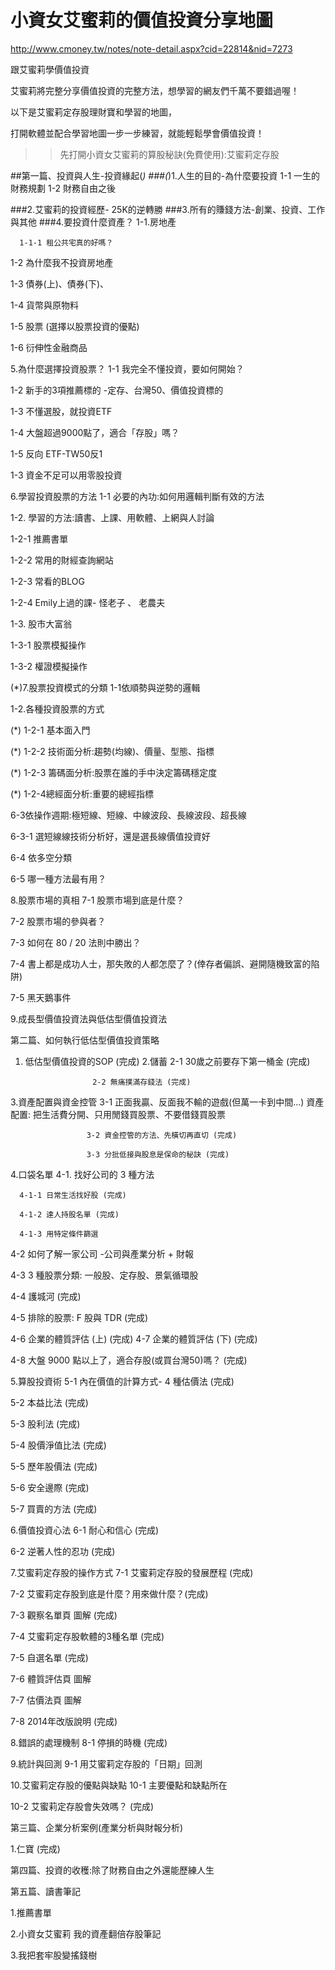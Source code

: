 # 小資女艾蜜莉的價值投資分享地圖

http://www.cmoney.tw/notes/note-detail.aspx?cid=22814&nid=7273

跟艾蜜莉學價值投資


艾蜜莉將完整分享價值投資的完整方法，想學習的網友們千萬不要錯過喔！

以下是艾蜜莉定存股理財寶和學習的地圖，

打開軟體並配合學習地圖一步一步練習，就能輕鬆學會價值投資！

>>先打開小資女艾蜜莉的算股秘訣(免費使用):艾蜜莉定存股



##第一篇、投資與人生-投資緣起(*)
###(*)1.人生的目的-為什麼要投資
    1-1 一生的財務規劃
    1-2 財務自由之後

###2.艾蜜莉的投資經歷- 25K的逆轉勝
###3.所有的賺錢方法-創業、投資、工作與其他
###4.要投資什麼資產？
1-1.房地產

      1-1-1 租公共宅真的好嗎？

1-2 為什麼我不投資房地產

1-3 債券(上)、債券(下)、

1-4 貨幣與原物料

1-5 股票 (選擇以股票投資的優點)

1-6 衍伸性金融商品

5.為什麼選擇投資股票？
1-1 我完全不懂投資，要如何開始？

1-2 新手的3項推薦標的 -定存、台灣50、價值投資標的

1-3 不懂選股，就投資ETF

1-4 大盤超過9000點了，適合「存股」嗎？

1-5 反向 ETF-TW50反1

1-3 資金不足可以用零股投資

6.學習投資股票的方法
1-1 必要的內功:如何用邏輯判斷有效的方法

1-2. 學習的方法:讀書、上課、用軟體、上網與人討論

   1-2-1 推薦書單

   1-2-2 常用的財經查詢網站

   1-2-3 常看的BLOG

   1-2-4 Emily上過的課- 怪老子 、 老農夫

1-3. 股市大富翁

1-3-1 股票模擬操作

1-3-2 權證模擬操作

(*)7.股票投資模式的分類
1-1依順勢與逆勢的邏輯

1-2.各種投資股票的方式

  (*) 1-2-1 基本面入門

  (*) 1-2-2 技術面分析:趨勢(均線)、價量、型態、指標

  (*) 1-2-3 籌碼面分析:股票在誰的手中決定籌碼穩定度

  (*) 1-2-4總經面分析:重要的總經指標

6-3依操作週期:極短線、短線、中線波段、長線波段、超長線

   6-3-1 選短線線技術分析好，還是選長線價值投資好

6-4 依多空分類

6-5 哪一種方法最有用？



8.股票市場的真相
7-1 股票市場到底是什麼？

7-2 股票市場的參與者？

7-3 如何在 80 / 20 法則中勝出？

7-4 書上都是成功人士，那失敗的人都怎麼了？(倖存者偏誤、避開隨機致富的陷阱)

7-5 黑天鵝事件



9.成長型價值投資法與低估型價值投資法


第二篇、如何執行低估型價值投資策略
1. 低估型價值投資的SOP (完成)
2.儲蓄
                      2-1 30歲之前要存下第一桶金 (完成)

                      2-2 無痛撲滿存錢法 (完成)

3.資產配置與資金控管
                     3-1 正面我贏、反面我不輸的遊戲(但萬一卡到中間...) 資產配置: 把生活費分開、只用閒錢買股票、不要借錢買股票

                     3-2 資金控管的方法、先橫切再直切 (完成)

                     3-3 分批低接與股息是保命的秘訣 (完成)



4.口袋名單
   4-1. 找好公司的 3 種方法

      4-1-1 日常生活找好股 (完成)

      4-1-2 達人持股名單 (完成)

      4-1-3 用特定條件篩選

   4-2 如何了解一家公司 -公司與產業分析 + 財報

   4-3 3 種股票分類: 一般股、定存股、景氣循環股

   4-4 護城河 (完成)

   4-5 排除的股票: F 股與 TDR (完成)

   4-6 企業的體質評估 (上) (完成)
   4-7 企業的體質評估 (下) (完成)

   4-8 大盤 9000 點以上了，適合存股(或買台灣50)嗎？ (完成)



5.算股投資術
   5-1 內在價值的計算方式- 4 種估價法 (完成)

   5-2 本益比法 (完成)

   5-3 股利法 (完成)

   5-4 股價淨值比法 (完成)

   5-5 歷年股價法 (完成)

   5-6 安全邊際 (完成)

   5-7 買賣的方法 (完成)

6.價值投資心法
  6-1 耐心和信心 (完成)

  6-2 逆著人性的忍功 (完成)

7.艾蜜莉定存股的操作方式
   7-1 艾蜜莉定存股的發展歷程 (完成)

   7-2 艾蜜莉定存股到底是什麼？用來做什麼？(完成)

   7-3 觀察名單頁 圖解 (完成)

   7-4 艾蜜莉定存股軟體的3種名單 (完成)

   7-5 自選名單 (完成)

   7-6 體質評估頁 圖解

   7-7 估價法頁 圖解

   7-8 2014年改版說明 (完成)

8.錯誤的處理機制
                      8-1 停損的時機 (完成)

9.統計與回測
                      9-1 用艾蜜莉定存股的「日期」回測

10.艾蜜莉定存股的優點與缺點
10-1 主要優點和缺點所在

10-2 艾蜜莉定存股會失效嗎？ (完成)

第三篇、企業分析案例(產業分析與財報分析)

1.仁寶 (完成)

第四篇、投資的收穫:除了財務自由之外還能歷練人生

第五篇、讀書筆記

1.推薦書單

2.小資女艾蜜莉 我的資產翻倍存股筆記

3.我把套牢股變搖錢樹
